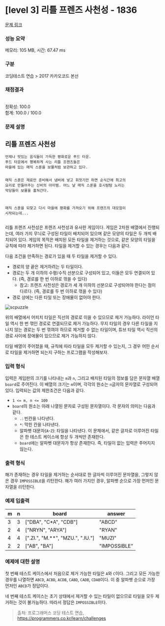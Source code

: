 # [level 3] 리틀 프렌즈 사천성 - 1836 

[문제 링크](https://programmers.co.kr/learn/courses/30/lessons/1836) 

### 성능 요약

메모리: 105 MB, 시간: 67.47 ms

### 구분

코딩테스트 연습 > 2017 카카오코드 본선

### 채점결과

<br/>정확성: 100.0<br/>합계: 100.0 / 100.0

### 문제 설명

<h2>리틀 프렌즈 사천성</h2>
<div class="highlight"><pre class="codehilite"><code>언제나 맛있는 음식들이 가득한 평화로운 푸드 타운.
푸드 타운에서 행복하게 사는 리틀 프렌즈들은
마을에 있는 매직 스푼을 보물처럼 보관하고 있다.

매직 스푼은 재료만 준비해서 냄비에 넣고 휘젓기만 하면
순식간에 최고의 요리로 만들어주는 신비의 아이템.
어느 날 매직 스푼을 호시탐탐 노리는 악당들이 보물을 훔쳐간다.

매직 스푼을 되찾고 다시 마을에 평화를 가져오기 위해
프렌즈의 대모험이 시작되는데...
</code></pre></div>
<p>리틀 프렌즈 사천성은 프렌즈 사천성과 유사한 게임이다. 게임은 2차원 배열에서 진행되는데, 여러 가지 무늬로 구성된 타일이 배치되어 있으며 같은 모양의 타일은 두 개씩 배치되어 있다. 게임의 목적은 배치된 모든 타일을 제거하는 것으로, 같은 모양의 타일을 규칙에 따라 제거하면 된다. 타일을 제거할 수 있는 경우는 다음과 같다.</p>

<p>다음 조건을 만족하는 경로가 있을 때 두 타일을 제거할 수 있다.</p>

<ul>
<li>경로의 양 끝은 제거하려는 두 타일이다.</li>
<li>경로는 두 개 이하의 수평/수직 선분으로 구성되어 있고, 이들은 모두 연결되어 있다. (즉, 경로를 한 번 이하로 꺾을 수 있다)

<ul>
<li>참고: 프렌즈 사천성은 경로가 세 개 이하의 선분으로 구성되어야 한다는 점이 다르다. (즉, 경로를 두 번 이하로 꺾을 수 있다)</li>
</ul></li>
<li>경로 상에는 다른 타일 또는 장애물이 없어야 한다.</li>
</ul>

<p><img src="https://t1.kakaocdn.net/codefestival/scpuzzle.png" title="" alt="scpuzzle"></p>

<p>위의 배열에서 어피치 타일은 직선의 경로로 이을 수 있으므로 제거 가능하다. 라이언 타일 역시 한 번 꺾인 경로로 연결되므로 제거 가능하다. 무지 타일의 경우 다른 타일을 지나지 않는 경로는 두 번 꺾여야 하므로 제거할 수 없는 타일이며, 튜브 타일 역시 직선의 경로 사이에 장애물이 있으므로 제거 가능하지 않다.</p>

<p>타일 배열이 주어졌을 때, 규칙에 따라 타일을 모두 제거할 수 있는지, 그 경우 어떤 순서로 타일을 제거하면 되는지 구하는 프로그램을 작성해보자.</p>

<h3>입력 형식</h3>

<p>입력은 게임판의 크기를 나타내는 <code>m</code>과 <code>n</code>, 그리고 배치된 타일의 정보를 담은 문자열 배열 <code>board</code>로 주어진다. 이 배열의 크기는 <code>m</code>이며, 각각의 원소는 <code>n</code>글자의 문자열로 구성되어 있다. 입력되는 값의 제한조건은 다음과 같다.</p>

<ul>
<li><code>1 &lt;= m, n &lt;= 100</code></li>
<li><code>board</code>의 원소는 아래 나열된 문자로 구성된 문자열이다. 각 문자의 의미는 다음과 같다.

<ul>
<li><code>.</code>: 빈칸을 나타낸다.</li>
<li><code>*</code>: 막힌 칸을 나타낸다.</li>
<li>알파벳 대문자(<code>A</code>-<code>Z</code>): 타일을 나타낸다. 이 문제에서, 같은 글자로 이루어진 타일은 한 테스트 케이스에 항상 두 개씩만 존재한다.</li>
<li><code>board</code>에는 알파벳 대문자가 항상 존재한다. 즉, 타일이 없는 입력은 주어지지 않는다.</li>
</ul></li>
</ul>

<h3>출력 형식</h3>

<p>해가 존재하는 경우 타일을 제거하는 순서대로 한 글자씩 이루어진 문자열을, 그렇지 않은 경우 <code>IMPOSSIBLE</code>을 리턴한다. 해가 여러 가지인 경우, 알파벳 순으로 가장 먼저인 문자열을 리턴한다.</p>

<h3>예제 입출력</h3>
<table class="table">
        <thead><tr>
<th>m</th>
<th>n</th>
<th>board</th>
<th>answer</th>
</tr>
</thead>
        <tbody><tr>
<td>3</td>
<td>3</td>
<td>["DBA", "C*A", "CDB"]</td>
<td>"ABCD"</td>
</tr>
<tr>
<td>2</td>
<td>4</td>
<td>["NRYN", "ARYA"]</td>
<td>"RYAN"</td>
</tr>
<tr>
<td>4</td>
<td>4</td>
<td>[".ZI.", "M.**", "MZU.", ".IU."]</td>
<td>"MUZI"</td>
</tr>
<tr>
<td>2</td>
<td>2</td>
<td>["AB", "BA"]</td>
<td>"IMPOSSIBLE"</td>
</tr>
</tbody>
      </table>
<h3>예제에 대한 설명</h3>

<p>첫 번째 테스트 케이스에서 처음으로 제거 가능한 타일은 <code>A</code>와 <code>C</code>이다. 그리고 모든 가능한 경우를 나열하면 <code>ABCD</code>, <code>ACBD</code>, <code>ACDB</code>, <code>CABD</code>, <code>CADB</code>, <code>CDAB</code>이다. 이 중 알파벳 순으로 가장 먼저인 <code>ABCD</code>가 정답이다.</p>

<p>네 번째 테스트 케이스는 초기 상태에서 제거할 수 있는 타일이 없으므로 타일을 모두 제거하는 것이 불가능하다. 따라서 정답은 <code>IMPOSSIBLE</code>이다.</p>


> 출처: 프로그래머스 코딩 테스트 연습, https://programmers.co.kr/learn/challenges